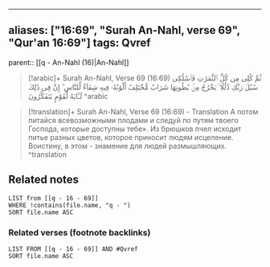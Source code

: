
---
aliases: ["16:69", "Surah An-Nahl, verse 69", "Qur'an 16:69"]
tags: Qvref
---

parent:: [[q - An-Nahl (16)|An-Nahl]]

> [!arabic]+ Surah An-Nahl, Verse 69 (16:69)
> <span class="quran-arabic">ثُمَّ كُلِى مِن كُلِّ ٱلثَّمَرَٰتِ فَٱسْلُكِى سُبُلَ رَبِّكِ ذُلُلًا ۚ يَخْرُجُ مِنۢ بُطُونِهَا شَرَابٌ مُّخْتَلِفٌ أَلْوَٰنُهُۥ فِيهِ شِفَآءٌ لِّلنَّاسِ ۗ إِنَّ فِى ذَٰلِكَ لَـَٔايَةً لِّقَوْمٍ يَتَفَكَّرُونَ</span>
^arabic

> [!translation]+ Surah An-Nahl, Verse 69 (16:69) - Translation
> А потом питайся всевозможными плодами и следуй по путям твоего Господа, которые доступны тебе». Из брюшков пчел исходит питье разных цветов, которое приносит людям исцеление. Воистину, в этом - знамение для людей размышляющих.
^translation



## Related notes
```dataview
LIST from [[q - 16 - 69]]
WHERE !contains(file.name, "q - ")
SORT file.name ASC
```

### Related verses (footnote backlinks)
```dataview
LIST FROM [[q - 16 - 69]] AND #Qvref
SORT file.name ASC
```

